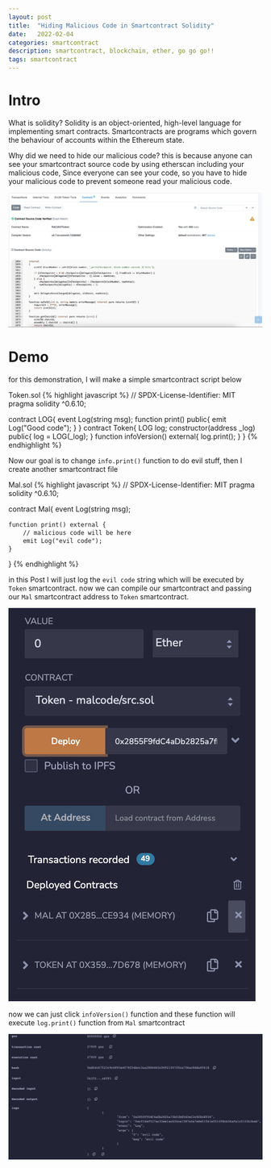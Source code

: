 ```yaml
---           
layout: post
title:  "Hiding Malicious Code in Smartcontract Solidity"
date:   2022-02-04
categories: smartcontract
description: smartcontract, blockchain, ether, go go go!!
tags: smartcontract
---
```


# Intro

What is solidity? Solidity is an object-oriented, high-level language for implementing smart contracts. Smartcontracts are programs which govern the behaviour of accounts within the Ethereum state.

Why did we need to hide our malicious code? this is because anyone can see your smartcontract source code by using etherscan including your malicious code, Since everyone can see your code, so you have to hide your malicious code to prevent someone read your malicious code.

<img src="/images/hidingmalcodesol/etherscan.png">

# Demo

for this demonstration, I will make a simple smartcontract script below

Token.sol
{% highlight javascript %}
// SPDX-License-Identifier: MIT
pragma solidity ^0.6.10;

contract LOG{
    event Log(string msg);
    function print() public{
        emit Log("Good code");
    }
}
contract Token{
    LOG log;
    constructor(address _log) public{
        log = LOG(_log); 
    }
    function infoVersion() external{
        log.print();
    }
}
{% endhighlight %}

Now our goal is to change `info.print()` function to do evil stuff, then I create another smartcontract file

Mal.sol
{% highlight javascript %}
// SPDX-License-Identifier: MIT
pragma solidity ^0.6.10;

contract Mal{
    event Log(string msg);

    function print() external {
        // malicious code will be here
        emit Log("evil code");
    }
}
{% endhighlight %}

in this Post I will just log the `evil code` string which will be executed by `Token` smartcontract. now we can compile
our smartcontract and passing our `Mal` smartcontract address to `Token` smartcontract.

<img src="/images/hidingmalcodesol/remix.png">

now we can just click `infoVersion()` function and these function will execute `log.print()` function from `Mal` smartcontract

<img src="/images/hidingmalcodesol/debug.png">